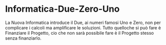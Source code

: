 # Informatica-Due-Zero-Uno
La Nuova Informatica introduce il Due, ai numeri famosi Uno e Zero, non per complicare i calcoli ma amplificare le soluzioni.
Tutto quelloche si può fare è Finanziare il Progetto, cio che non sarà possibile fare è il Progetto stesso senza finanziarlo.
